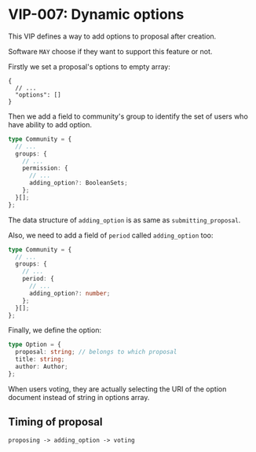 # VIP-007: Dynamic options

This VIP defines a way to add options to proposal after creation.

Software `MAY` choose if they want to support this feature or not.

Firstly we set a proposal's options to empty array:

```jsonc
{
  // ...
  "options": []
}
```

Then we add a field to community's group to identify the set of users who have ability to add option.

```ts
type Community = {
  // ...
  groups: {
    // ...
    permission: {
      // ...
      adding_option?: BooleanSets;
    };
  }[];
};
```

The data structure of `adding_option` is as same as `submitting_proposal`.

Also, we need to add a field of `period` called `adding_option` too:

```ts
type Community = {
  // ...
  groups: {
    // ...
    period: {
      // ...
      adding_option?: number;
    };
  }[];
};
```

Finally, we define the option:

```ts
type Option = {
  proposal: string; // belongs to which proposal
  title: string;
  author: Author;
};
```

When users voting, they are actually selecting the URI of the option document instead of string in options array.

## Timing of proposal

```
proposing -> adding_option -> voting
```

